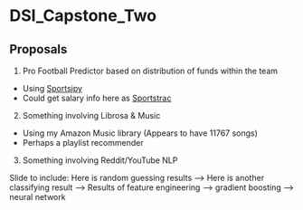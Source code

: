 # DSI_Capstone_Two

## Proposals

1) Pro Football Predictor based on distribution of funds within the team
  * Using [Sportsipy](https://sportsipy.readthedocs.io/en/latest/)
  * Could get salary info here as [Sportstrac](https://www.spotrac.com/nfl/positional/breakdown/)

2) Something involving Librosa & Music
  * Using my Amazon Music library (Appears to have 11767 songs)
  * Perhaps a playlist recommender

3) Something involving Reddit/YouTube NLP


Slide to include: Here is random guessing results --> Here is another classifying result --> Results of feature engineering --> gradient boosting --> neural network
